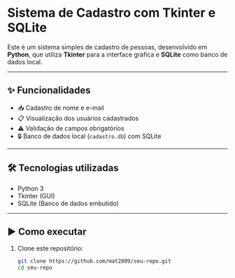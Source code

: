 # Sistema de Cadastro com Tkinter e SQLite

Este é um sistema simples de cadastro de pessoas, desenvolvido em **Python**, que utiliza **Tkinter** para a interface gráfica e **SQLite** como banco de dados local.

---

## ✨ Funcionalidades

- 📥 Cadastro de nome e e-mail
- 📋 Visualização dos usuários cadastrados
- ⚠️ Validação de campos obrigatórios
- 🔒 Banco de dados local (`cadastro.db`) com SQLite

---

## 🛠️ Tecnologias utilizadas

- Python 3
- Tkinter (GUI)
- SQLite (Banco de dados embutido)

---

## ▶️ Como executar

1. Clone este repositório:

   ```bash
   git clone https://github.com/mat2809/seu-repo.git
   cd seu-repo
